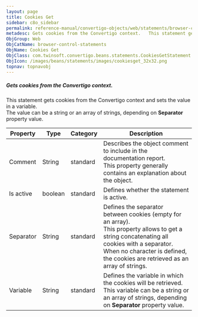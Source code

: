 ```yaml
---
layout: page
title: Cookies Get
sidebar: c8o_sidebar
permalink: reference-manual/convertigo-objects/web/statements/browser-control-statements/cookies-get/
metadesc: Gets cookies from the Convertigo context.   This statement gets cookies from the Convertigo context and sets the value in a variable.  The value can b
ObjGroup: Web
ObjCatName: browser-control-statements
ObjName: Cookies Get
ObjClass: com.twinsoft.convertigo.beans.statements.CookiesGetStatement
ObjIcon: /images/beans/statements/images/cookiesget_32x32.png
topnav: topnavobj
---
```

##### Gets cookies from the Convertigo context. 

This statement gets cookies from the Convertigo context and sets the value in a variable. <br/>The value can be a string or an array of strings, depending on <b>Separator</b> property value. 

Property | Type | Category | Description
--- | --- | --- | ---
Comment | String | standard | Describes the object comment to include in the documentation report.<br/>This property generally contains an explanation about the object.
Is active | boolean | standard | Defines whether the statement is active.
Separator | String | standard | Defines the separator between cookies (empty for an array).<br/>This property allows to get a string concatenating all cookies with a separator. When no character is defined, the cookies are retrieved as an array of strings.
Variable | String | standard | Defines the variable in which the cookies will be retrieved.<br/>This variable can be a string or an array of strings, depending on <b>Separator</b> property value.
